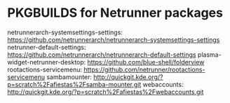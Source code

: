 # PKGBUILDS for Netrunner packages #

netrunnerarch-systemsettings-settings: https://github.com/netrunnerarch/netrunnerarch-systemsettings-settings
netrunner-default-settings: https://github.com/netrunnerarch/netrunnerarch-default-settings
plasma-widget-netrunner-desktop: https://github.com/blue-shell/folderview
rootactions-servicemenu: https://github.com/netrunner/rootactions-servicemenu
sambamounter: http://quickgit.kde.org/?p=scratch%2Fafiestas%2Fsamba-mounter.git
webaccounts: http://quickgit.kde.org/?p=scratch%2Fafiestas%2Fwebaccounts.git
